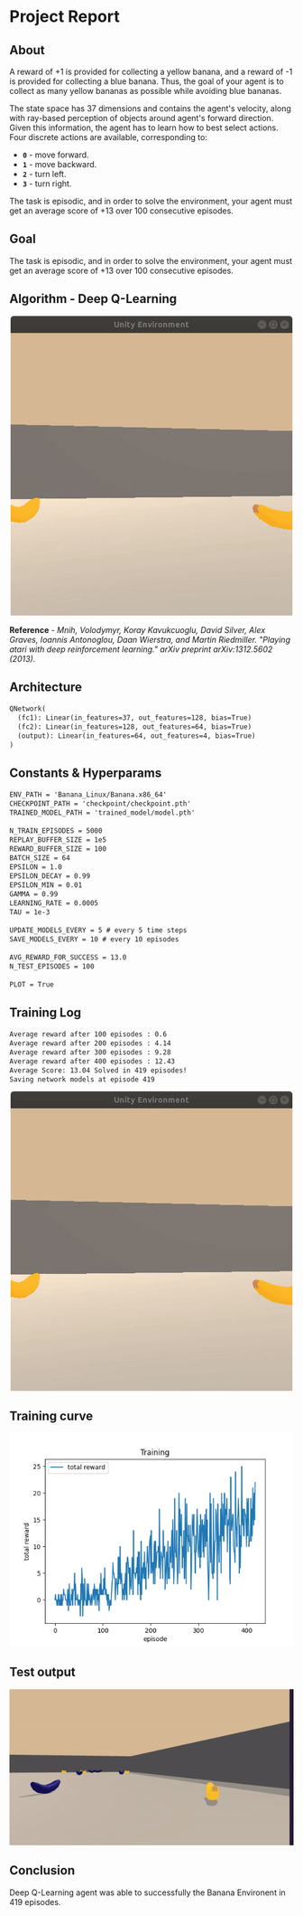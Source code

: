 # Project Report

## About
A reward of +1 is provided for collecting a yellow banana, and a reward of -1 is provided for collecting a blue banana.  Thus, the goal of your agent is to collect as many yellow bananas as possible while avoiding blue bananas.  

The state space has 37 dimensions and contains the agent's velocity, along with ray-based perception of objects around agent's forward direction.  Given this information, the agent has to learn how to best select actions.  Four discrete actions are available, corresponding to:
- **`0`** - move forward.
- **`1`** - move backward.
- **`2`** - turn left.
- **`3`** - turn right.

The task is episodic, and in order to solve the environment, your agent must get an average score of +13 over 100 consecutive episodes.

## Goal
The task is episodic, and in order to solve the environment, your agent must get an average score of +13 over 100 consecutive episodes.

## Algorithm - Deep Q-Learning
<p align= "center">
  <img src="images/training_visual.gif/">
</p>

**Reference** - *Mnih, Volodymyr, Koray Kavukcuoglu, David Silver, Alex Graves, Ioannis Antonoglou, Daan Wierstra, and Martin Riedmiller. "Playing atari with deep reinforcement learning." arXiv preprint arXiv:1312.5602 (2013).*

## Architecture
```
QNetwork(
  (fc1): Linear(in_features=37, out_features=128, bias=True)
  (fc2): Linear(in_features=128, out_features=64, bias=True)
  (output): Linear(in_features=64, out_features=4, bias=True)
)
```
## Constants & Hyperparams
```
ENV_PATH = 'Banana_Linux/Banana.x86_64'
CHECKPOINT_PATH = 'checkpoint/checkpoint.pth'
TRAINED_MODEL_PATH = 'trained_model/model.pth'

N_TRAIN_EPISODES = 5000
REPLAY_BUFFER_SIZE = 1e5
REWARD_BUFFER_SIZE = 100
BATCH_SIZE = 64
EPSILON = 1.0
EPSILON_DECAY = 0.99
EPSILON_MIN = 0.01
GAMMA = 0.99
LEARNING_RATE = 0.0005
TAU = 1e-3

UPDATE_MODELS_EVERY = 5 # every 5 time steps
SAVE_MODELS_EVERY = 10 # every 10 episodes

AVG_REWARD_FOR_SUCCESS = 13.0
N_TEST_EPISODES = 100

PLOT = True
```
## Training Log
```
Average reward after 100 episodes : 0.6 
Average reward after 200 episodes : 4.14 
Average reward after 300 episodes : 9.28 
Average reward after 400 episodes : 12.43 
Average Score: 13.04 Solved in 419 episodes!
Saving network models at episode 419
```
<p align= "center">
  <img src="images/training_visual.gif/">
</p>

## Training curve
![training_plot](images/training.png)

## Test output
![testing_visual](images/testing_visual.gif)

## Conclusion
Deep Q-Learning agent was able to successfully the Banana Environent in 419 episodes.

